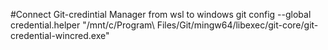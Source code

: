 #Connect Git-credintial Manager from wsl to windows
git config --global credential.helper "/mnt/c/Program\ Files/Git/mingw64/libexec/git-core/git-credential-wincred.exe"
